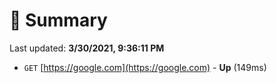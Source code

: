 # 📖 Summary
Last updated: **3/30/2021, 9:36:11 PM**

- `GET` [https://google.com](https://google.com) - **Up** (149ms)
